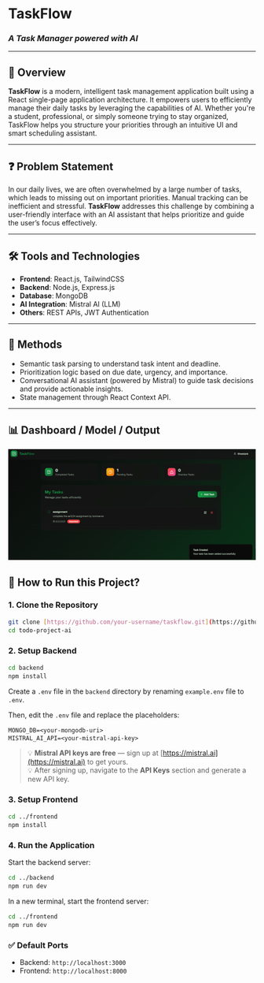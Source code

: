 # TaskFlow

### _A Task Manager powered with AI_

---

## 📌 Overview

**TaskFlow** is a modern, intelligent task management application built using a React single-page application architecture. It empowers users to efficiently manage their daily tasks by leveraging the capabilities of AI. Whether you're a student, professional, or simply someone trying to stay organized, TaskFlow helps you structure your priorities through an intuitive UI and smart scheduling assistant.

---

## ❓ Problem Statement

In our daily lives, we are often overwhelmed by a large number of tasks, which leads to missing out on important priorities. Manual tracking can be inefficient and stressful. **TaskFlow** addresses this challenge by combining a user-friendly interface with an AI assistant that helps prioritize and guide the user’s focus effectively.

---

## 🛠 Tools and Technologies

- **Frontend**: React.js, TailwindCSS
- **Backend**: Node.js, Express.js
- **Database**: MongoDB
- **AI Integration**: Mistral AI (LLM)
- **Others**: REST APIs, JWT Authentication

---

## 🧪 Methods

- Semantic task parsing to understand task intent and deadline.
- Prioritization logic based on due date, urgency, and importance.
- Conversational AI assistant (powered by Mistral) to guide task decisions and provide actionable insights.
- State management through React Context API.

---

## 📊 Dashboard / Model / Output

![App Screenshot](./app.png)

## 🚀 How to Run this Project?

### 1. Clone the Repository

```bash
git clone [https://github.com/your-username/taskflow.git](https://github.com/Shwetank-nitp/todo-project-ai.git)
cd todo-project-ai
```

### 2. Setup Backend

```bash
cd backend
npm install
```

Create a `.env` file in the `backend` directory by renaming `example.env` file to `.env`.

Then, edit the `.env` file and replace the placeholders:

```
MONGO_DB=<your-mongodb-uri>
MISTRAL_AI_API=<your-mistral-api-key>
```

> 💡 **Mistral API keys are free** — sign up at [https://mistral.ai](https://mistral.ai) to get yours.  
> 💡 After signing up, navigate to the **API Keys** section and generate a new API key.

### 3. Setup Frontend

```bash
cd ../frontend
npm install
```

### 4. Run the Application

Start the backend server:

```bash
cd ../backend
npm run dev
```

In a new terminal, start the frontend server:

```bash
cd ../frontend
npm run dev
```

### ✅ Default Ports

- Backend: `http://localhost:3000`
- Frontend: `http://localhost:8000`
